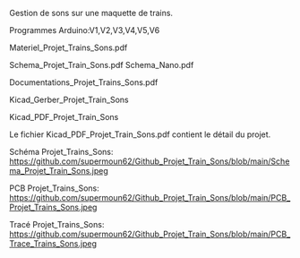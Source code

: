 Gestion de sons sur une maquette de trains.

Programmes Arduino:V1,V2,V3,V4,V5,V6

Materiel_Projet_Trains_Sons.pdf

Schema_Projet_Train_Sons.pdf
Schema_Nano.pdf

Documentations_Projet_Trains_Sons.pdf

Kicad_Gerber_Projet_Train_Sons

Kicad_PDF_Projet_Train_Sons

Le fichier Kicad_PDF_Projet_Train_Sons.pdf contient le détail du projet.

Schéma Projet_Trains_Sons: https://github.com/supermoun62/Github_Projet_Train_Sons/blob/main/Schema_Projet_Train_Sons.jpeg

PCB Projet_Trains_Sons: https://github.com/supermoun62/Github_Projet_Train_Sons/blob/main/PCB_Projet_Trains_Sons.jpeg

Tracé Projet_Trains_Sons: https://github.com/supermoun62/Github_Projet_Train_Sons/blob/main/PCB_Trace_Trains_Sons.jpeg
